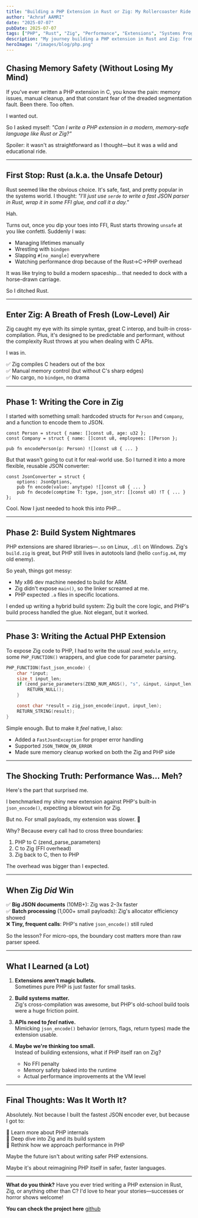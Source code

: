 ```yaml
---
title: "Building a PHP Extension in Rust or Zig: My Rollercoaster Ride Through Performance, Pitfalls & Possibilities"
author: "Achraf AAMRI"
date: "2025-07-07"
pubDate: 2025-07-07
tags: ["PHP", "Rust", "Zig", "Performance", "Extensions", "Systems Programming", "Memory Safety"]
description: "My journey building a PHP extension in Rust and Zig: from wrestling with FFI overhead to discovering when modern languages win (and when they don't). A deep dive into performance, build systems, and the future of PHP."
heroImage: "/images/blog/php.png"
---
```


## Chasing Memory Safety (Without Losing My Mind)

If you've ever written a PHP extension in C, you know the pain: memory issues, manual cleanup, and that constant fear of the dreaded segmentation fault. Been there. Too often.

I wanted out.

So I asked myself: *"Can I write a PHP extension in a modern, memory-safe language like Rust or Zig?"*

Spoiler: it wasn't as straightforward as I thought—but it was a wild and educational ride.

---

## First Stop: Rust (a.k.a. the Unsafe Detour)

Rust seemed like the obvious choice. It's safe, fast, and pretty popular in the systems world. I thought: *"I'll just use `serde` to write a fast JSON parser in Rust, wrap it in some FFI glue, and call it a day."*

Hah.

Turns out, once you dip your toes into FFI, Rust starts throwing `unsafe` at you like confetti. Suddenly I was:

- Managing lifetimes manually
- Wrestling with `bindgen`
- Slapping `#[no_mangle]` everywhere
- Watching performance drop because of the Rust→C→PHP overhead

It was like trying to build a modern spaceship... that needed to dock with a horse-drawn carriage.

So I ditched Rust.

---

## Enter Zig: A Breath of Fresh (Low-Level) Air

Zig caught my eye with its simple syntax, great C interop, and built-in cross-compilation. Plus, it's designed to be predictable and performant, without the complexity Rust throws at you when dealing with C APIs.

I was in.

✅ Zig compiles C headers out of the box  
✅ Manual memory control (but without C's sharp edges)  
✅ No cargo, no `bindgen`, no drama  

---

## Phase 1: Writing the Core in Zig

I started with something small: hardcoded structs for `Person` and `Company`, and a function to encode them to JSON.

```zig
const Person = struct { name: []const u8, age: u32 };
const Company = struct { name: []const u8, employees: []Person };

pub fn encodePerson(p: Person) ![]const u8 { ... }
```

But that wasn't going to cut it for real-world use. So I turned it into a more flexible, reusable JSON converter:

```zig
const JsonConverter = struct {
    options: JsonOptions,
    pub fn encode(value: anytype) ![]const u8 { ... }
    pub fn decode(comptime T: type, json_str: []const u8) !T { ... }
};
```

Cool. Now I just needed to hook this into PHP...

---

## Phase 2: Build System Nightmares

PHP extensions are shared libraries—`.so` on Linux, `.dll` on Windows. Zig's `build.zig` is great, but PHP still lives in autotools land (hello `config.m4`, my old enemy).

So yeah, things got messy:

- My x86 dev machine needed to build for ARM.
- Zig didn't expose `main()`, so the linker screamed at me.
- PHP expected `.a` files in specific locations.

I ended up writing a hybrid build system: Zig built the core logic, and PHP's build process handled the glue. Not elegant, but it worked.

---

## Phase 3: Writing the Actual PHP Extension

To expose Zig code to PHP, I had to write the usual `zend_module_entry`, some `PHP_FUNCTION()` wrappers, and glue code for parameter parsing.

```c
PHP_FUNCTION(fast_json_encode) {
    char *input;
    size_t input_len;
    if (zend_parse_parameters(ZEND_NUM_ARGS(), "s", &input, &input_len) == FAILURE) {
        RETURN_NULL();
    }

    const char *result = zig_json_encode(input, input_len);
    RETURN_STRING(result);
}
```

Simple enough. But to make it *feel* native, I also:

- Added a `FastJsonException` for proper error handling
- Supported `JSON_THROW_ON_ERROR`
- Made sure memory cleanup worked on both the Zig and PHP side

---

## The Shocking Truth: Performance Was... Meh?

Here's the part that surprised me.

I benchmarked my shiny new extension against PHP's built-in `json_encode()`, expecting a blowout win for Zig.

But no. For small payloads, my extension was slower. 😬

Why? Because every call had to cross three boundaries:

1. PHP to C (zend_parse_parameters)
2. C to Zig (FFI overhead)
3. Zig back to C, then to PHP

The overhead was bigger than I expected.

---

## When Zig *Did* Win

✅ **Big JSON documents** (10MB+): Zig was 2–3x faster  
✅ **Batch processing** (1,000+ small payloads): Zig's allocator efficiency showed  
❌ **Tiny, frequent calls**: PHP's native `json_encode()` still ruled  

So the lesson? For micro-ops, the boundary cost matters more than raw parser speed.

---

## What I Learned (a Lot)

1. **Extensions aren't magic bullets.**  
   Sometimes pure PHP is just faster for small tasks.

2. **Build systems matter.**  
   Zig's cross-compilation was awesome, but PHP's old-school build tools were a huge friction point.

3. **APIs need to *feel* native.**  
   Mimicking `json_encode()` behavior (errors, flags, return types) made the extension usable.

4. **Maybe we're thinking too small.**  
   Instead of building extensions, what if PHP itself ran on Zig?

   - No FFI penalty
   - Memory safety baked into the runtime
   - Actual performance improvements at the VM level

---

## Final Thoughts: Was It Worth It?

Absolutely. Not because I built the fastest JSON encoder ever, but because I got to:

🔹 Learn more about PHP internals  
🔹 Deep dive into Zig and its build system  
🔹 Rethink how we approach performance in PHP

Maybe the future isn't about writing safer PHP extensions.

Maybe it's about reimagining PHP itself in safer, faster languages.

---

**What do you think?** Have you ever tried writing a PHP extension in Rust, Zig, or anything other than C? I'd love to hear your stories—successes or horror shows welcome!

**You can check the project here** [github](https://github.com/achrafAa/FastJsonDemo)
